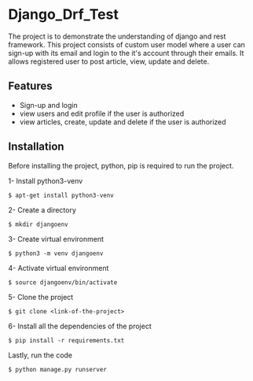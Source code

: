 # Django_Drf_Test

The project is to demonstrate the understanding of django and rest framework. This project consists of custom user model where a user can sign-up with its email and login to the it's account through their emails. It allows registered user to post article, view, update and delete.

## Features

- Sign-up and login
- view users and edit profile if the user is authorized
- view articles, create, update and delete if the user is authorized

## Installation

Before installing the project, python, pip is required to run the project.

1- Install python3-venv
```
$ apt-get install python3-venv  
```
2- Create a directory
```
$ mkdir djangoenv
```
3- Create virtual environment
```
$ python3 -m venv djangoenv  
```
4- Activate virtual environment
```
$ source djangoenv/bin/activate  
```
5- Clone the project
```
$ git clone <link-of-the-project>
```
6- Install all the dependencies of the project
```
$ pip install -r requirements.txt
```
Lastly, run the code
```
$ python manage.py runserver
```

